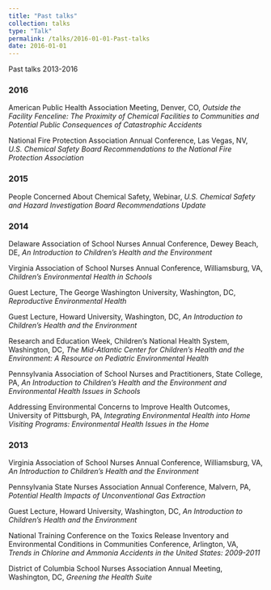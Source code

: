 ```yaml
---
title: "Past talks"
collection: talks
type: "Talk"
permalink: /talks/2016-01-01-Past-talks
date: 2016-01-01
---
```

Past talks 2013-2016

### 2016
American Public Health Association Meeting, Denver, CO,
*Outside the Facility Fenceline: The Proximity of Chemical Facilities to Communities and Potential Public Consequences of Catastrophic Accidents*

National Fire Protection Association Annual Conference, Las Vegas, NV,
*U.S. Chemical Safety Board Recommendations to the National Fire Protection Association*

### 2015	
People Concerned About Chemical Safety, Webinar,
*U.S. Chemical Safety and Hazard Investigation Board Recommendations Update*

### 2014	
Delaware Association of School Nurses Annual Conference, Dewey Beach, DE,
*An Introduction to Children’s Health and the Environment*

Virginia Association of School Nurses Annual Conference, Williamsburg, VA,
*Children’s Environmental Health in Schools*

Guest Lecture, The George Washington University, Washington, DC, 
*Reproductive Environmental Health*

Guest Lecture, Howard University, Washington, DC,
*An Introduction to Children’s Health and the Environment*

Research and Education Week, Children’s National Health System, Washington, DC,
*The Mid-Atlantic Center for Children’s Health and the Environment: A Resource on Pediatric Environmental Health*

Pennsylvania Association of School Nurses and Practitioners, State College, PA,
*An Introduction to Children’s Health and the Environment and Environmental Health Issues in Schools*

Addressing Environmental Concerns to Improve Health Outcomes, University of Pittsburgh, PA,
*Integrating Environmental Health into Home Visiting Programs: Environmental Health Issues in the Home*

### 2013	
Virginia Association of School Nurses Annual Conference, Williamsburg, VA,
*An Introduction to Children’s Health and the Environment*

Pennsylvania State Nurses Association Annual Conference, Malvern, PA,
*Potential Health Impacts of Unconventional Gas Extraction*

Guest Lecture, Howard University, Washington, DC,
*An Introduction to Children’s Health and the Environment*

National Training Conference on the Toxics Release Inventory and Environmental Conditions in Communities Conference, Arlington, VA,
*Trends in Chlorine and Ammonia Accidents in the United States: 2009-2011*

District of Columbia School Nurses Association Annual Meeting, Washington, DC,
*Greening the Health Suite*
